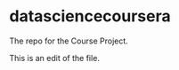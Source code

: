 datasciencecoursera
===================

The repo for the Course Project.

This is an edit of the file.

